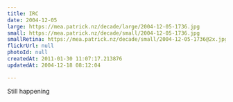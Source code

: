 ```yaml
---
title: IRC
date: 2004-12-05
large: https://mea.patrick.nz/decade/large/2004-12-05-1736.jpg
small: https://mea.patrick.nz/decade/small/2004-12-05-1736.jpg
smallRetina: https://mea.patrick.nz/decade/small/2004-12-05-1736@2x.jpg
flickrUrl: null
photoId: null
createdAt: 2011-01-30 11:07:17.213876
updatedAt: 2004-12-18 08:12:04

---
```

Still happening
